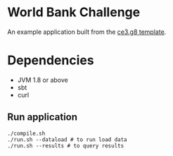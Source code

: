 # World Bank Challenge

An example application built from the [ce3.g8 template](https://github.com/typelevel/ce3.g8).

# Dependencies

* JVM 1.8 or above
* sbt
* curl

## Run application

```shell
./compile.sh
./run.sh --dataload # to run load data
./run.sh --results # to query results
```
